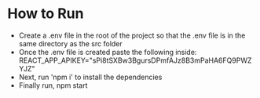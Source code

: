 # How to Run
- Create a .env file in the root of the project so that the .env file is in the same directory as the src folder
- Once the .env file is created paste the following inside:                                     REACT_APP_APIKEY="sPi8tSXBw3BgursDPmfAJz8B3mPaHA6FQ9PWZYJZ"
- Next, run 'npm i' to install the dependencies
- Finally run, npm start
  

